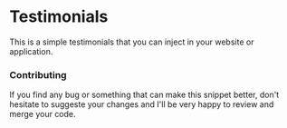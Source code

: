 # Testimonials
This is a simple testimonials that you can inject in your website or application.

### Contributing
If you find any bug or something that can make this snippet better, don't hesitate to suggeste your changes and I'll be very happy to review and merge your code.
